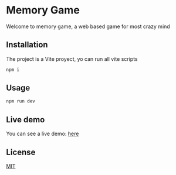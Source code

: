 # Memory Game

Welcome to memory game, a web based game for most crazy mind

## Installation

The project is a Vite proyect, yo can run all vite scripts

```javascript
npm i
```

## Usage

```javascript
npm run dev
```

## Live demo

You can see a live demo: [here](https://javohotel.github.io/memory/)

## License

[MIT](https://choosealicense.com/licenses/mit/)